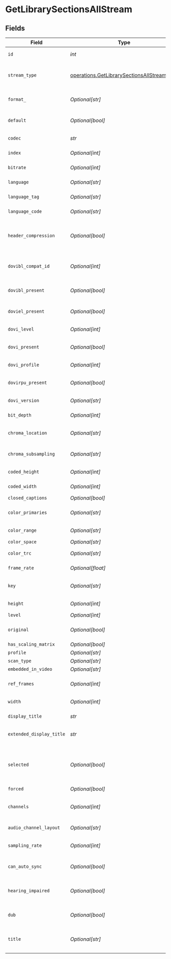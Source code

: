 # GetLibrarySectionsAllStream


## Fields

| Field                                                                                                    | Type                                                                                                     | Required                                                                                                 | Description                                                                                              | Example                                                                                                  |
| -------------------------------------------------------------------------------------------------------- | -------------------------------------------------------------------------------------------------------- | -------------------------------------------------------------------------------------------------------- | -------------------------------------------------------------------------------------------------------- | -------------------------------------------------------------------------------------------------------- |
| `id`                                                                                                     | *int*                                                                                                    | :heavy_check_mark:                                                                                       | Unique stream identifier.                                                                                | 1002625                                                                                                  |
| `stream_type`                                                                                            | [operations.GetLibrarySectionsAllStreamType](../../models/operations/getlibrarysectionsallstreamtype.md) | :heavy_check_mark:                                                                                       | Stream type:<br/>  - 1 = video<br/>  - 2 = audio<br/>  - 3 = subtitle<br/>                               | 1                                                                                                        |
| `format_`                                                                                                | *Optional[str]*                                                                                          | :heavy_minus_sign:                                                                                       | Format of the stream (e.g., srt).                                                                        | srt                                                                                                      |
| `default`                                                                                                | *Optional[bool]*                                                                                         | :heavy_minus_sign:                                                                                       | Indicates if this stream is default.                                                                     | true                                                                                                     |
| `codec`                                                                                                  | *str*                                                                                                    | :heavy_check_mark:                                                                                       | Codec used by the stream.                                                                                | hevc                                                                                                     |
| `index`                                                                                                  | *Optional[int]*                                                                                          | :heavy_minus_sign:                                                                                       | Index of the stream.                                                                                     | 0                                                                                                        |
| `bitrate`                                                                                                | *Optional[int]*                                                                                          | :heavy_minus_sign:                                                                                       | Bitrate of the stream.                                                                                   | 24743                                                                                                    |
| `language`                                                                                               | *Optional[str]*                                                                                          | :heavy_minus_sign:                                                                                       | Language of the stream.                                                                                  | English                                                                                                  |
| `language_tag`                                                                                           | *Optional[str]*                                                                                          | :heavy_minus_sign:                                                                                       | Language tag (e.g., en).                                                                                 | en                                                                                                       |
| `language_code`                                                                                          | *Optional[str]*                                                                                          | :heavy_minus_sign:                                                                                       | ISO language code.                                                                                       | eng                                                                                                      |
| `header_compression`                                                                                     | *Optional[bool]*                                                                                         | :heavy_minus_sign:                                                                                       | Indicates whether header compression is enabled.                                                         | true                                                                                                     |
| `dovibl_compat_id`                                                                                       | *Optional[int]*                                                                                          | :heavy_minus_sign:                                                                                       | Dolby Vision BL compatibility ID.                                                                        | 1                                                                                                        |
| `dovibl_present`                                                                                         | *Optional[bool]*                                                                                         | :heavy_minus_sign:                                                                                       | Indicates if Dolby Vision BL is present.                                                                 | true                                                                                                     |
| `doviel_present`                                                                                         | *Optional[bool]*                                                                                         | :heavy_minus_sign:                                                                                       | Indicates if Dolby Vision EL is present.                                                                 | false                                                                                                    |
| `dovi_level`                                                                                             | *Optional[int]*                                                                                          | :heavy_minus_sign:                                                                                       | Dolby Vision level.                                                                                      | 6                                                                                                        |
| `dovi_present`                                                                                           | *Optional[bool]*                                                                                         | :heavy_minus_sign:                                                                                       | Indicates if Dolby Vision is present.                                                                    | true                                                                                                     |
| `dovi_profile`                                                                                           | *Optional[int]*                                                                                          | :heavy_minus_sign:                                                                                       | Dolby Vision profile.                                                                                    | 8                                                                                                        |
| `dovirpu_present`                                                                                        | *Optional[bool]*                                                                                         | :heavy_minus_sign:                                                                                       | Indicates if Dolby Vision RPU is present.                                                                | true                                                                                                     |
| `dovi_version`                                                                                           | *Optional[str]*                                                                                          | :heavy_minus_sign:                                                                                       | Dolby Vision version.                                                                                    | 1.0                                                                                                      |
| `bit_depth`                                                                                              | *Optional[int]*                                                                                          | :heavy_minus_sign:                                                                                       | Bit depth of the video stream.                                                                           | 10                                                                                                       |
| `chroma_location`                                                                                        | *Optional[str]*                                                                                          | :heavy_minus_sign:                                                                                       | Chroma sample location.                                                                                  | topleft                                                                                                  |
| `chroma_subsampling`                                                                                     | *Optional[str]*                                                                                          | :heavy_minus_sign:                                                                                       | Chroma subsampling format.                                                                               | 4:2:0                                                                                                    |
| `coded_height`                                                                                           | *Optional[int]*                                                                                          | :heavy_minus_sign:                                                                                       | Coded video height.                                                                                      | 1608                                                                                                     |
| `coded_width`                                                                                            | *Optional[int]*                                                                                          | :heavy_minus_sign:                                                                                       | Coded video width.                                                                                       | 3840                                                                                                     |
| `closed_captions`                                                                                        | *Optional[bool]*                                                                                         | :heavy_minus_sign:                                                                                       | N/A                                                                                                      | true                                                                                                     |
| `color_primaries`                                                                                        | *Optional[str]*                                                                                          | :heavy_minus_sign:                                                                                       | Color primaries used.                                                                                    | bt2020                                                                                                   |
| `color_range`                                                                                            | *Optional[str]*                                                                                          | :heavy_minus_sign:                                                                                       | Color range (e.g., tv).                                                                                  | tv                                                                                                       |
| `color_space`                                                                                            | *Optional[str]*                                                                                          | :heavy_minus_sign:                                                                                       | Color space.                                                                                             | bt2020nc                                                                                                 |
| `color_trc`                                                                                              | *Optional[str]*                                                                                          | :heavy_minus_sign:                                                                                       | Color transfer characteristics.                                                                          | smpte2084                                                                                                |
| `frame_rate`                                                                                             | *Optional[float]*                                                                                        | :heavy_minus_sign:                                                                                       | Frame rate of the stream.                                                                                | 23.976                                                                                                   |
| `key`                                                                                                    | *Optional[str]*                                                                                          | :heavy_minus_sign:                                                                                       | Key to access this stream part.                                                                          | /library/streams/216389                                                                                  |
| `height`                                                                                                 | *Optional[int]*                                                                                          | :heavy_minus_sign:                                                                                       | Height of the video stream.                                                                              | 1602                                                                                                     |
| `level`                                                                                                  | *Optional[int]*                                                                                          | :heavy_minus_sign:                                                                                       | Video level.                                                                                             | 150                                                                                                      |
| `original`                                                                                               | *Optional[bool]*                                                                                         | :heavy_minus_sign:                                                                                       | Indicates if this is the original stream.                                                                | true                                                                                                     |
| `has_scaling_matrix`                                                                                     | *Optional[bool]*                                                                                         | :heavy_minus_sign:                                                                                       | N/A                                                                                                      | false                                                                                                    |
| `profile`                                                                                                | *Optional[str]*                                                                                          | :heavy_minus_sign:                                                                                       | Video profile.                                                                                           | main 10                                                                                                  |
| `scan_type`                                                                                              | *Optional[str]*                                                                                          | :heavy_minus_sign:                                                                                       | N/A                                                                                                      | progressive                                                                                              |
| `embedded_in_video`                                                                                      | *Optional[str]*                                                                                          | :heavy_minus_sign:                                                                                       | N/A                                                                                                      | progressive                                                                                              |
| `ref_frames`                                                                                             | *Optional[int]*                                                                                          | :heavy_minus_sign:                                                                                       | Number of reference frames.                                                                              | 1                                                                                                        |
| `width`                                                                                                  | *Optional[int]*                                                                                          | :heavy_minus_sign:                                                                                       | Width of the video stream.                                                                               | 3840                                                                                                     |
| `display_title`                                                                                          | *str*                                                                                                    | :heavy_check_mark:                                                                                       | Display title for the stream.                                                                            | 4K DoVi/HDR10 (HEVC Main 10)                                                                             |
| `extended_display_title`                                                                                 | *str*                                                                                                    | :heavy_check_mark:                                                                                       | Extended display title for the stream.                                                                   | 4K DoVi/HDR10 (HEVC Main 10)                                                                             |
| `selected`                                                                                               | *Optional[bool]*                                                                                         | :heavy_minus_sign:                                                                                       | Indicates if this stream is selected (applicable for audio streams).                                     | true                                                                                                     |
| `forced`                                                                                                 | *Optional[bool]*                                                                                         | :heavy_minus_sign:                                                                                       | N/A                                                                                                      | true                                                                                                     |
| `channels`                                                                                               | *Optional[int]*                                                                                          | :heavy_minus_sign:                                                                                       | Number of audio channels (for audio streams).                                                            | 6                                                                                                        |
| `audio_channel_layout`                                                                                   | *Optional[str]*                                                                                          | :heavy_minus_sign:                                                                                       | Audio channel layout.                                                                                    | 5.1(side)                                                                                                |
| `sampling_rate`                                                                                          | *Optional[int]*                                                                                          | :heavy_minus_sign:                                                                                       | Sampling rate for the audio stream.                                                                      | 48000                                                                                                    |
| `can_auto_sync`                                                                                          | *Optional[bool]*                                                                                         | :heavy_minus_sign:                                                                                       | Indicates if the stream can auto-sync.                                                                   | false                                                                                                    |
| `hearing_impaired`                                                                                       | *Optional[bool]*                                                                                         | :heavy_minus_sign:                                                                                       | Indicates if the stream is for the hearing impaired.                                                     | true                                                                                                     |
| `dub`                                                                                                    | *Optional[bool]*                                                                                         | :heavy_minus_sign:                                                                                       | Indicates if the stream is a dub.                                                                        | true                                                                                                     |
| `title`                                                                                                  | *Optional[str]*                                                                                          | :heavy_minus_sign:                                                                                       | Optional title for the stream (e.g., language variant).                                                  | SDH                                                                                                      |
